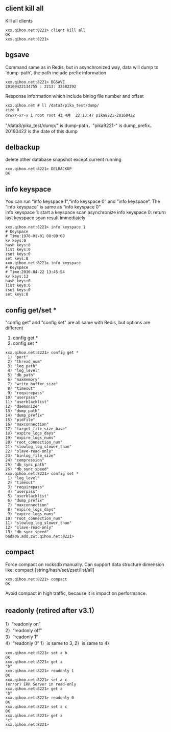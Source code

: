 ## client kill all
Kill all clients

```
xxx.qihoo.net:8221> client kill all
OK
xxx.qihoo.net:8221>
```

## bgsave
Command same as in Redis, but in asynchronized way, data will dump to 'dump-path', the path include prefix information

```
xxx.qihoo.net:8221> BGSAVE
20160422134755 : 2213: 32582292
```
Response information which include binlog file number and offset
    
```
xxx.qihoo.net # ll /data3/pika_test/dump/
zize 0
drwxr-xr-x 1 root root 42 4月  22 13:47 pika8221-20160422
```
"/data3/pika_test/dump/" is dump-path，"pika9221-" is dump_prefix，20160422 is the date of this dump

## delbackup
delete other database snapshot except current running

```
xxx.qihoo.net:8221> DELBACKUP
OK
```

## info keyspace
You can run “info keyspace 1”,“info keyspace 0” and ”info keyspace“. The “info keyspace” is same as “info keyspace 0”  
info keyspace 1: start a keyspace scan asynchronize 
info keyspace 0: return last keyspace scan result immediately

```
xxx.qihoo.net:8221> info keyspace 1
# Keyspace
# Time:1970-01-01 08:00:00
kv keys:0
hash keys:0
list keys:0
zset keys:0
set keys:0
xxx.qihoo.net:8221> info keyspace
# Keyspace
# Time:2016-04-22 13:45:54
kv keys:13
hash keys:0
list keys:0
zset keys:0
set keys:0
```
 
## config get/set *
"config get" and "config set" are all same with Redis, but options are different 
1) config get *  
2) config set *

```
xxx.qihoo.net:8221> config get *
 1) "port"
 2) "thread_num"
 3) "log_path"
 4) "log_level"
 5) "db_path"
 6) "maxmemory"
 7) "write_buffer_size"
 8) "timeout"
 9) "requirepass"
10) "userpass"
11) "userblacklist"
12) "daemonize"
13) "dump_path"
14) "dump_prefix"
15) "pidfile"
16) "maxconnection"
17) "target_file_size_base"
18) "expire_logs_days"
19) "expire_logs_nums"
20) "root_connection_num"
21) "slowlog_log_slower_than"
22) "slave-read-only"
23) "binlog_file_size"
24) "compression"
25) "db_sync_path"
26) "db_sync_speed"
xxx.qihoo.net:8221> config set *
 1) "log_level"
 2) "timeout"
 3) "requirepass"
 4) "userpass"
 5) "userblacklist"
 6) "dump_prefix"
 7) "maxconnection"
 8) "expire_logs_days"
 9) "expire_logs_nums"
10) "root_connection_num"
11) "slowlog_log_slower_than"
12) "slave-read-only"
13) "db_sync_speed"
bada06.add.zwt.qihoo.net:8221>
```
## compact
Force compact on rocksdb manually. Can support data structure dimension like: compact [string/hash/set/zset/list/all]

```
xxx.qihoo.net:8221> compact
OK
```
Avoid compact in high traffic, because it is impact on performance.
## readonly (retired after v3.1）
1）“readonly on”  
2）“readonly off”  
3）“readonly 1”   
4）“readonly 0”
1）is same to 3, 2）is same to 4)

```
xxx.qihoo.net:8221> set a b
OK
xxx.qihoo.net:8221> get a
"b"
xxx.qihoo.net:8221> readonly 1
OK
xxx.qihoo.net:8221> set a c
(error) ERR Server in read-only
xxx.qihoo.net:8221> get a
"b"
xxx.qihoo.net:8221> readonly 0
OK
xxx.qihoo.net:8221> set a c
OK
xxx.qihoo.net:8221> get a
"c"
xxx.qihoo.net:8221>
```
